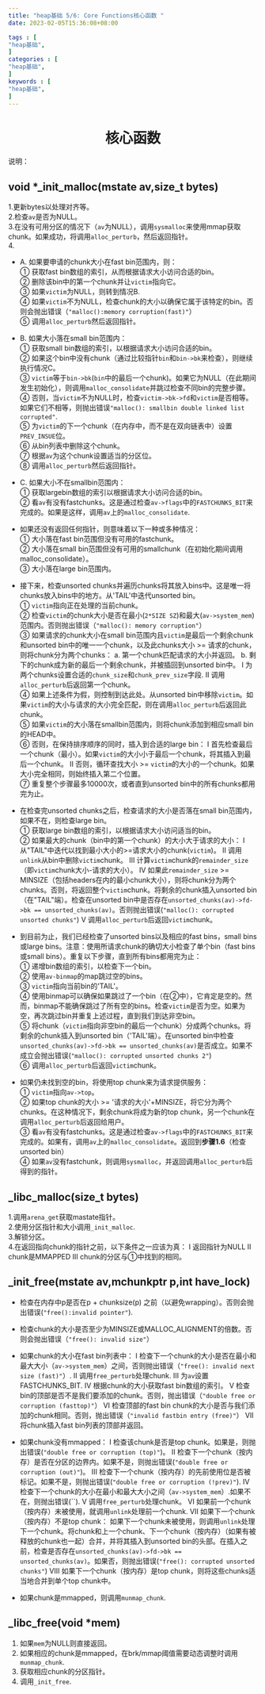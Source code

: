 ```yaml
---
title: "heap基础 5/6: Core Functions核心函数 "
date: 2023-02-05T15:36:08+08:00

tags : [                                    
"heap基础",
]
categories : [                              
"heap基础",
]
keywords : [                                
"heap基础",
]
---
```


# <center>核心函数<center>

说明：

## void *_init_malloc(mstate av,size_t bytes)
1.更新bytes以处理对齐等。
\
2.检查`av`是否为NULL。
\
3.在没有可用分区的情况下（`av`为NULL），调用`sysmalloc`来使用mmap获取chunk。如果成功，将调用`alloc_perturb`，然后返回指针。
\
4.
* A. 如果要申请的chunk大小在fast bin范围内，则：
\
① 获取fast bin数组的索引，从而根据请求大小访问合适的bin。
\
② 删除该bin中的第一个chunk并让`victim`指向它。
\
③ 如果`victim`为NULL，则转到情况B.
\
④ 如果`victim`不为NULL，检查chunk的大小以确保它属于该特定的bin。否则会抛出错误（`"malloc():memory corruption(fast)"`）
\
⑤ 调用`alloc_perturb`然后返回指针。

* B. 如果大小落在small bin范围内：
\
① 获取small bin数组的索引，以根据请求大小访问合适的bin。
\
② 如果这个bin中没有chunk（通过比较指针`bin`和`bin->bk`来检查），则继续执行情况C。
\
③ `victim`等于`bin->bk`(`bin`中的最后一个chunk)。如果它为NULL（在此期间发生初始化），则调用`malloc_consolidate`并跳过检查不同bin的完整步骤。
\
④ 否则，当`victim`不为NULL时，检查`victim->bk->fd`和`victim`是否相等。如果它们不相等，则抛出错误`"malloc(): smallbin double linked list corrupted"`.
\
⑤ 为`victim`的下一个chunk（在内存中，而不是在双向链表中）设置`PREV_INSUE`位。
\
⑥ 从bin列表中删除这个chunk。
\
⑦ 根据`av`为这个chunk设置适当的分区位。
\
⑧ 调用`alloc_perturb`然后返回指针。

* C. 如果大小不在smallbin范围内：
\
① 获取largebin数组的索引以根据请求大小访问合适的bin。
\
② 看`av`有没有fastchunks。这是通过检查`av->flags`中的`FASTCHUNKS_BIT`来完成的。如果是这样，调用`av`上的`malloc_consolidate`.

* 如果还没有返回任何指针，则意味着以下一种或多种情况：
\
① 大小落在fast bin范围但没有可用的fastchunk。
\
② 大小落在small bin范围但没有可用的smallchunk（在初始化期间调用malloc_consolidate）。
\
③ 大小落在large bin范围内。

* 接下来，检查unsorted chunks并遍历chunks将其放入bins中。这是唯一将chunks放入bins中的地方。从'TAIL'中迭代unsorted bin。
\
① `victim`指向正在处理的当前chunk。
\
② 检查`victim`的chunk大小是否在最小(`2*SIZE SZ`)和最大(`av->system_mem`)范围内。否则抛出错误（`"malloc(): memory corruption"`）
\
③ 如果请求的chunk大小在small bin范围内且`victim`是最后一个剩余chunk和unsorted bin中的唯一一个chunk，以及此chunks大小 >= 请求的chunk，则将chunk分为两个chunks：
a. 第一个chunk匹配请求的大小并返回。
b. 剩下的chunk成为新的最后一个剩余chunk，并被插回到unsorted bin中。
Ⅰ 为两个chunks设置合适的`chunk_size`和`chunk_prev_size`字段.
Ⅱ 调用`alloc_perturb`后返回第一个chunk。
\
④ 如果上述条件为假，则控制到达此处。从unsorted bin中移除`victim`。如果`victim`的大小与请求的大小完全匹配，则在调用`alloc_perturb`后返回此chunk。
\
⑤ 如果`victim`的大小落在smallbin范围内，则将chunk添加到相应small bin的HEAD中。
\
⑥ 否则，在保持排序顺序的同时，插入到合适的large bin：
Ⅰ 首先检查最后一个chunk（最小）。如果`victim`的大小小于最后一个chunk，将其插入到最后一个chunk。
Ⅱ 否则，循环查找大小 >= `victim`的大小的一个chunk。如果大小完全相同，则始终插入第二个位置。
\
⑦ 重复整个步骤最多10000次，或者直到unsorted bin中的所有chunks都用完为止。

* 在检查完unsorted chunks之后，检查请求的大小是否落在small bin范围内，如果不在，则检查large bin。
\
① 获取large bin数组的索引，以根据请求大小访问适当的bin。
\
② 如果最大的chunk（bin中的第一个chunk）的大小大于请求的大小：
Ⅰ 从"TAIL"中迭代以找到最小大小的>=请求大小的chunk(`victim`)。
Ⅱ 调用`unlink`从bin中删除`victim`chunk。
Ⅲ 计算`victim`chunk的`remainder_size`（即`victim`chunk大小-请求的大小）。
Ⅳ 如果此`remainder_size` >= MINSIZE（包括headers在内的最小chunk大小），则将chunk分为两个chunks。否则，将返回整个`victim`chunk。将剩余的chunk插入unsorted bin（在"TAIL"端）。检查在unsorted bin中是否存在`unsorted_chunks(av)->fd->bk == unsorted_chunks(av)`。否则抛出错误(`"malloc(): corrupted unsorted chunks"`)
Ⅴ 调用`alloc_perturb`后返回`victim`chunk。

* 到目前为止，我们已经检查了unsorted bins以及相应的fast bins，small bins或large bins。注意：使用所请求chunk的确切大小检查了单个bin（fast bins或small bins）。重复以下步骤，直到所有bins都用完为止：
\
① 递增bin数组的索引，以检查下一个bin。
\
② 使用`av-binmap`的map跳过空的bins。
\
③ `victim`指向当前bin的'TAIL'。
\
④ 使用binmap可以确保如果跳过了一个bin（在②中），它肯定是空的。然而，binmap不能确保跳过了所有空的bins。检查`victim`是否为空。如果为空，再次跳过bin并重复上述过程，直到我们到达非空bin。
\
⑤ 将chunk（`victim`指向非空bin的最后一个chunk）分成两个chunks。将剩余的chunk插入到unsorted bin（'TAIL'端）。在unsorted bin中检查`unsorted_chunks(av)->fd->bk == unsorted_chunks(av)`是否成立。如果不成立会抛出错误(`"malloc(): corrupted unsorted chunks 2"`)
\
⑥ 调用`alloc_perturb`后返回`victim`chunk。

* 如果仍未找到空的bin，将使用top chunk来为请求提供服务：
\
① `victim`指向`av->top`。
\
② 如果top chunk的大小 >= '请求的大小'+MINSIZE，将它分为两个chunks。在这种情况下，剩余chunk将成为新的top chunk，另一个chunk在调用`alloc_perturb`后返回给用户。
\
③ 看`av`有没有fastchunks。这是通过检查`av->flags`中的`FASTCHUNKS_BIT`来完成的。如果有，调用`av`上的`malloc_consolidate`。返回到**步骤1.6**（检查unsorted bin）
\
④ 如果`av`没有fastchunk，则调用`sysmalloc`，并返回调用`alloc_perturb`后得到的指针。

## _libc_malloc(size_t bytes)
1.调用`arena_get`获取mastate指针。
\
2.使用分区指针和大小调用`_init_malloc`.
\
3.解锁分区。
\
4.在返回指向chunk的指针之前，以下条件之一应该为真：
Ⅰ 返回指针为NULL
Ⅱ chunk是MMAPPED
Ⅲ chunk的分区与①中找到的相同。

## _init_free(mstate av,mchunkptr p,int have_lock)
* 检查在内存中p是否在p + chunksize(p) 之前（以避免wrapping）。否则会抛出错误(`"free():invalid pointer"`).
* 检查chunk的大小是否至少为MINSIZE或MALLOC_ALIGNMENT的倍数。否则会抛出错误（`"free(): invalid size"`）
* 如果chunk的大小在fast bin列表中：
Ⅰ 检查下一个chunk的大小是否在最小和最大大小（`av->system_mem`）之间，否则抛出错误（`"free(): invalid next size (fast)"`）.
Ⅱ 调用`free_perturb`处理chunk.
Ⅲ 为`av`设置FASTCHUNKS_BIT.
Ⅳ 根据chunk的大小获取fast bin数组的索引。
Ⅴ 检查bin的顶部是否不是我们要添加的chunk。否则，抛出错误（`"double free or corruption (fasttop)"`）
Ⅵ 检查顶部的fast bin chunk的大小是否与我们添加的chunk相同。否则，抛出错误（`"invalid fastbin entry (free)"`）
Ⅶ 将chunk插入fast bin列表的顶部并返回。

* 如果chunk没有mmapped：
Ⅰ 检查该chunk是否是top chunk。如果是，则抛出错误(`"double free or corruption (top)"`)。
Ⅱ 检查下一个chunk（按内存）是否在分区的边界内。如果不是，则抛出错误(`"double free or corruption (out)"`)。
Ⅲ 检查下一个chunk（按内存）的先前使用位是否被标记。如果不是，则抛出错误(`"double free or corruption (!prev)"`).
Ⅳ 检查下一个chunk的大小在最小和最大大小之间（`av->system_mem`）.如果不在，则抛出错误(``).
Ⅴ 调用`free_perturb`处理chunk。
Ⅵ 如果前一个chunk（按内存）未被使用，就调用`unlink`处理前一个chunk.
Ⅶ 如果下一个chunk（按内存）不是top chunk：
如果下一个chunk未被使用，则调用`unlink`处理下一个chunk。将chunk和上一个chunk、下一个chunk（按内存）（如果有被释放的chunk也一起）合并，并将其插入到unsorted bin的头部。在插入之前，检查是否存在`unsorted_chunks(av)->fd->bk == unsorted_chunks(av)`。如果否，则抛出错误(`"free(): corrupted unsorted chunks"`)
Ⅷ 如果下一个chunk（按内存）是top chunk，则将这些chunks适当地合并到单个top chunk中。

* 如果chunk是mmapped，则调用`munmap_chunk`.

## _libc_free(void *mem)
1. 如果`mem`为NULL则直接返回。
2. 如果相应的chunk是mmapped，在brk/mmap阈值需要动态调整时调用`munmap_chunk`.
3. 获取相应chunk的分区指针。
4. 调用`_init_free`.


